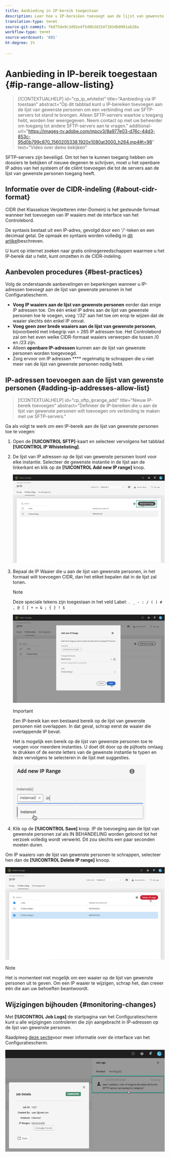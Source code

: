 ```yaml
---
title: Aanbieding in IP-bereik toegestaan
description: Leer hoe u IP-bereiken toevoegt aan de lijst van gewenste personen voor toegang tot SFTP-servers
translation-type: tm+mt
source-git-commit: f6d75de9c3d92e4f5d0b3d254f103db0901ab20a
workflow-type: tm+mt
source-wordcount: '601'
ht-degree: 1%

---
```



# Aanbieding in IP-bereik toegestaan {#ip-range-allow-listing}

>[!CONTEXTUALHELP]
>id="cp_ip_whitelist"
>title="Aanbieding via IP toestaan"
>abstract="Op dit tabblad kunt u IP-bereiken toevoegen aan de lijst van gewenste personen om een verbinding met uw SFTP-servers tot stand te brengen. Alleen SFTP-servers waartoe u toegang hebt, worden hier weergegeven. Neem contact op met uw beheerder om toegang tot andere SFTP-servers aan te vragen."
>additional-url="https://images-tv.adobe.com/mpcv3/8a977e03-d76c-44d3-853c-95d0b799c870_1560205338.1920x1080at3000_h264.mp4#t=98" text="Video over demo bekijken"

SFTP-servers zijn beveiligd. Om tot hen te kunnen toegang hebben om dossiers te bekijken of nieuwe degenen te schrijven, moet u het openbare IP adres van het systeem of de cliënt toevoegen die tot de servers aan de lijst van gewenste personen toegang heeft.

## Informatie over de CIDR-indeling {#about-cidr-format}

CIDR (het Klasseloze Verpletteren inter-Domein) is het gesteunde formaat wanneer het toevoegen van IP waaiers met de interface van het Controlebord.

De syntaxis bestaat uit een IP-adres, gevolgd door een &#39;/&#39;-teken en een decimaal getal. De opmaak en syntaxis worden volledig in [dit artikel](https://whatismyipaddress.com/cidr)beschreven.

U kunt op internet zoeken naar gratis onlinegereedschappen waarmee u het IP-bereik dat u hebt, kunt omzetten in de CIDR-indeling.

## Aanbevolen procedures {#best-practices}

Volg de onderstaande aanbevelingen en beperkingen wanneer u IP-adressen toevoegt aan de lijst van gewenste personen in het Configuratiescherm.

* **Voeg IP waaiers aan de lijst van gewenste personen** eerder dan enige IP adressen toe. Om één enkel IP adres aan de lijst van gewenste personen toe te voegen, voeg &#39;/32&#39; aan het toe om erop te wijzen dat de waaier slechts één enkel IP omvat.
* **Voeg geen zeer brede waaiers aan de lijst van gewenste personen**, bijvoorbeeld met inbegrip van > 265 IP adressen toe. Het Controlebord zal om het even welke CIDR-formaat waaiers verwerpen die tussen /0 en /23 zijn.
* Alleen **openbare IP-adressen** kunnen aan de lijst van gewenste personen worden toegevoegd.
* Zorg ervoor om IP adressen **** regelmatig te schrappen die u niet meer van de lijst van gewenste personen nodig hebt.

## IP-adressen toevoegen aan de lijst van gewenste personen {#adding-ip-addresses-allow-list}

>[!CONTEXTUALHELP]
>id="cp_sftp_iprange_add"
>title="Nieuw IP-bereik toevoegen"
>abstract="Definieer de IP-bereiken die u aan de lijst van gewenste personen wilt toevoegen om verbinding te maken met uw SFTP-servers."

Ga als volgt te werk om een IP-bereik aan de lijst van gewenste personen toe te voegen:

1. Open de **[!UICONTROL SFTP]**-kaart en selecteer vervolgens het tabblad **[!UICONTROL IP Whistelisting]**.
1. De lijst van IP adressen op de lijst van gewenste personen toont voor elke instantie. Selecteer de gewenste instantie in de lijst aan de linkerkant en klik op de **[!UICONTROL Add new IP range]** knop.

   ![](assets/control_panel_add_range.png)

1. Bepaal de IP Waaier die u aan de lijst van gewenste personen, in het formaat wilt toevoegen CIDR, dan het etiket bepalen dat in de lijst zal tonen.

   >[!NOTE]
   >
   >Deze speciale tekens zijn toegestaan in het veld Label:
   > `. _ - : / ( ) # , @ [ ] + = & ; { } ! $`

   ![](assets/control_panel_add_range2.png)

   >[!IMPORTANT]
   >
   >Een IP-bereik kan een bestaand bereik op de lijst van gewenste personen niet overlappen. In dat geval, schrap eerst de waaier die overlappende IP bevat.
   >
   >Het is mogelijk een bereik op de lijst van gewenste personen toe te voegen voor meerdere instanties. U doet dit door op de pijltoets omlaag te drukken of de eerste letters van de gewenste instantie te typen en deze vervolgens te selecteren in de lijst met suggesties.

   ![](assets/control_panel_add_range3.png)

1. Klik op de **[!UICONTROL Save]** knop. IP de toevoeging aan de lijst van gewenste personen zal als IN BEHANDELING worden getoond tot het verzoek volledig wordt verwerkt. Dit zou slechts een paar seconden moeten duren.

Om IP waaiers van de lijst van gewenste personen te schrappen, selecteer hen dan de **[!UICONTROL Delete IP range]** knoop.

![](assets/control_panel_delete_range2.png)

>[!NOTE]
>
>Het is momenteel niet mogelijk om een waaier op de lijst van gewenste personen uit te geven. Om een IP waaier te wijzigen, schrap het, dan creeer één die aan uw behoeften beantwoordt.

## Wijzigingen bijhouden {#monitoring-changes}

Met **[!UICONTROL Job Logs]** de startpagina van het Configuratiescherm kunt u alle wijzigingen controleren die zijn aangebracht in IP-adressen op de lijst van gewenste personen.

Raadpleeg [deze sectie](../../discover/using/discovering-the-interface.md)voor meer informatie over de interface van het Configuratiescherm.

![](assets/control_panel_ip_log.png)
